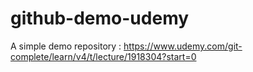 # github-demo-udemy
A simple demo repository : https://www.udemy.com/git-complete/learn/v4/t/lecture/1918304?start=0

